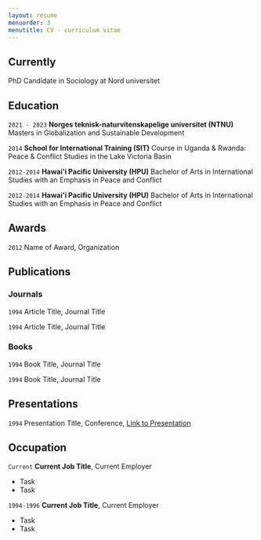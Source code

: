 ```yaml
---
layout: resume
menuorder: 3
menutitle: CV - curriculum vitae
---
```

## Currently

PhD Candidate in Sociology at Nord universitet

## Education

`2021 - 2023`
__Norges teknisk-naturvitenskapelige universitet (NTNU)__
Masters in Globalization and Sustainable Development

`2014`
__School for International Training (SIT)__
Course in Uganda & Rwanda: Peace & Conflict Studies in the Lake Victoria Basin 

`2012-2014`
__Hawai'i Pacific University (HPU)__
Bachelor of Arts in International Studies with an Emphasis in Peace and Conflict

`2012-2014`
__Hawai'i Pacific University (HPU)__
Bachelor of Arts in International Studies with an Emphasis in Peace and Conflict

## Awards

`2012`
Name of Award, Organization 

## Publications

<!-- A list is also available [online](https://scholar.google.co.uk/citations?user=LTOTl0YAAAAJ) -->

### Journals

`1994`
Article Title, Journal Title

`1994`
Article Title, Journal Title

### Books

`1994`
Book Title, Journal Title

`1994`
Book Title, Journal Title


## Presentations

`1994`
Presentation Title, Conference, <a href="https://MyWebsite.tld/presentation1">Link to Presentation</a>


## Occupation

`Current`
__Current Job Title__, Current Employer 

- Task
- Task

`1994-1996`
__Current Job Title__, Current Employer 

- Task
- Task



<!-- ### Footer

Last updated: May 2013 -->


